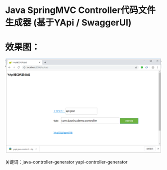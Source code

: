 
# Java SpringMVC Controller代码文件生成器 (基于YApi / SwaggerUI)

# 效果图：
<img src="https://github.com/yushouling/java-controller-generator/blob/master/img/demo.png" />


关键词：java-controller-generator  yapi-controller-generator
